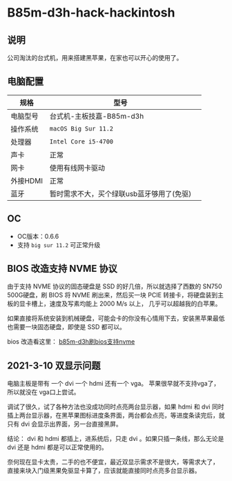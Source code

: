 # B85m-d3h-hack-hackintosh

## 说明

公司淘汰的台式机，用来搭建黑苹果，在家也可以开心的使用了。

## 电脑配置

| 规格     | 型号                                      |      |
| -------- | ----------------------------------------- | ---- |
| 电脑型号 | 台式机-主板技嘉-B85m-d3h                  |      |
| 操作系统 | `macOS Big Sur 11.2`                      |      |
| 处理器   | `Intel Core i5-4700`                      |      |
| 声卡     | 正常                                      |      |
| 网卡     | 使用有线网卡驱动                          |      |
| 外接HDMI | 正常                                      |      |
| 蓝牙     | 暂时需求不大，买个绿联usb蓝牙够用了(免驱) |      |

## OC

- OC版本：0.6.6
- 支持 `big sur 11.2` 可正常升级



## BIOS 改造支持 NVME 协议

由于支持 NVME 协议的固态硬盘是 SSD 的好几倍，所以就选择了西数的 SN750 500G硬盘，刷 BIOS 将 NVME 刷出来，然后买一块 PCIE 转接卡，将硬盘装到主板的显卡槽上，速度及写素均能上 2000 M/s 以上， 几乎可以超越我的白苹果。



如果直接将系统安装到机械硬盘，可能会卡的你没有心情用下去，安装黑苹果最低也需要一块固态硬盘，即使是 SSD 都可以。



bios 改造看这里： [b85m-d3h刷bios支持nvme](https://blog.xuite.net/jeancylee/twblog/587729684-%E8%80%81%E6%A9%9F%E6%95%88%E7%8E%87%E5%86%8D%E6%8F%90%E5%8D%87%EF%BC%8CG1SNIPER-B6%E5%8F%8AB85M-D3H+%E5%8A%A0%E6%8E%9BNVME+SSD)

## 2021-3-10 双显示问题

电脑主板是带有 一个 dvi 一个 hdmi 还有一个 vga。 苹果很早就不支持vga了，所以就没在 vga口上尝试。

调试了很久，试了各种方法也没成功同时点亮两台显示器，如果 hdmi 和 dvi 同时插上两台显示器，在黑苹果图标进度条界面，两台都会点亮，等进度条读完后，就只有 dvi 会显示出界面，另一台直接黑屏。 

结论： dvi 和 hdmi 都插上，进系统后，只走 dvi 。如果只插一条线，那么无论是 dvi 还是 hdmi 都是可以正常使用的。

奈何现在显卡太贵，二手的也不便宜，最近双显示需求不是很大，等需求大了， 直接来块入门级黑果免驱显卡算了，应该就能直接同时点亮多台显示器。

